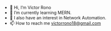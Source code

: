 - 👋 Hi, I’m Victor Rono
- 🌱 I’m currently learning MERN.
- 🌱 I also have an interest in Network Automation.
- 📫 How to reach me victorrono18@gmail.com


<!---
vic-rono/vic-rono is a ✨ special ✨ repository because its `README.md` (this file) appears on your GitHub profile.
You can click the Preview link to take a look at your changes.
--->
